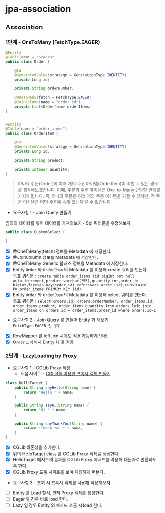 # jpa-association

## Association

### 1단계 - OneToMany (FetchType.EAGER)
```java
@Entity
@Table(name = "orders")
public class Order {

    @Id
    @GeneratedValue(strategy = GenerationType.IDENTITY)
    private Long id;

    private String orderNumber;

    @OneToMany(fetch = FetchType.EAGER)
    @JoinColumn(name = "order_id")
    private List<OrderItem> orderItems;
}


@Entity
@Table(name = "order_items")
public class OrderItem {

    @Id
    @GeneratedValue(strategy = GenerationType.IDENTITY)
    private Long id;

    private String product;

    private Integer quantity;
}
```
> 하나의 주문(Order)에 여러 개의 주문 아이템(OrderItem)이 속할 수 있는 경우를 생각해보겠습니다.
이때, 주문과 주문 아이템은 One-to-Many 단방향 관계를 가지게 됩니다.
즉, 하나의 주문은 여러 개의 주문 아이템을 가질 수 있지만, 각 주문 아이템은 어떤 주문에 속해 있는지 알 수 없습니다.

- 요구사항 1 - Join Query 만들기

임의의 데이터를 넣어 데이터를 가져와보자 - Sql 쿼리문을 수정해보자
```java
public class CustomSelect {

}
```
- [x] @OneToMany(fetch) 정보를 Metadata 에 저장한다.
- [x] @JoinColumn 정보를 Metadata 에 저장한다.
- [x] @OneToMany Generic 클래스 정보를 Metadata 에 저장한다.
- [x] Entity `Order` 와 `OrderItem` 의 Metadata 를 이용해 create 쿼리를 만든다.
<br> 목표 쿼리문 : `create table order_items (id bigint not null auto_increment,product varchar(255),quantity int,order_id bigint,foreign key(order_id) references order (id),CONSTRAINT PK_order_items PRIMARY KEY (id))`
- [x] Entity `Order` 와 `OrderItem` 의 Metadata 를 이용해 select 쿼리를 만든다.
<br> 목표 쿼리문 : `select orders.id, orders.orderNumber, order_items.id, order_items.product, order_items.quantity from orders left join order_items on orders.id = order_items.order_id where orders.id=1`

- 요구사항 2 - Join Query 를 만들어 Entity 화 해보기
<br>`FetchType.EAGER 인 경우`
- [x] RowMapper 를 left join 시에도 적용 가능하게 변경
- [x] Order 조회해서 Entity 화 및 검증

### 2단계 - LazyLoading by Proxy
- 요구사항 1 - CGLib Proxy 적용 
  - 도움 사이트 - [CGLIB를 이용한 프록시 객체 만들기](https://javacan.tistory.com/entry/114)
```java
class HelloTarget {
    public String sayHello(String name) {
        return "Hello " + name;
    }

    public String sayHi(String name) {
        return "Hi " + name;
    }

    public String sayThankYou(String name) {
        return "Thank You " + name;
    }
}
```
- [x] CGLib 의존성을 추가한다.
- [x] 위의 HelloTarget class 를 CGLib Proxy 객체로 생성한다.
- [x] HelloTarget 메서드의 결과를 CGLib Proxy 메서드를 이용해 대문자로 반환하도록 한다.
- [x] CGLib Proxy 도움 사이트를 보며 다양하게 써본다.

- 요구사항 2 - 조회 시 프록시 객체를 사용해 적용해보자
- [ ] Entity 를 Load 할시, 먼저 Proxy 객체를 생성한다.
- [ ] Eagar 일 경우 바로 load 한다.
- [ ] Lazy 일 경우 Entity 의 메서드 호출 시 load 한다.
